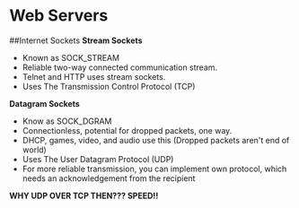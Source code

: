 # Web Servers

##Internet Sockets
**Stream Sockets**
 - Known as SOCK_STREAM
 - Reliable two-way connected communication stream.
 - Telnet and HTTP uses stream sockets.
 - Uses The Transmission Control Protocol (TCP)

**Datagram Sockets**
 - Know as SOCK_DGRAM
 - Connectionless, potential for dropped packets, one way. 
 - DHCP, games, video, and audio use this (Dropped packets aren't end of world)
 - Uses The User Datagram Protocol (UDP)
 - For more reliable transmission, you can implement own protocol, 
   which needs an acknowledgement from the recipient


**WHY UDP OVER TCP THEN??? SPEED!!**
